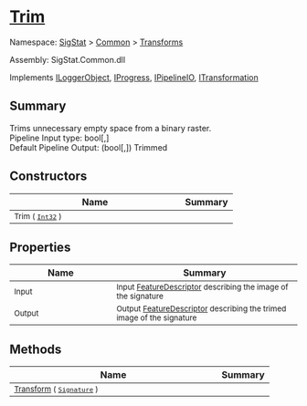 # [Trim](./Trim.md)

Namespace: [SigStat]() > [Common](./../README.md) > [Transforms](./README.md)

Assembly: SigStat.Common.dll

Implements [ILoggerObject](./../ILoggerObject.md), [IProgress](./../Helpers/IProgress.md), [IPipelineIO](./../Pipeline/IPipelineIO.md), [ITransformation](./../ITransformation.md)

## Summary
Trims unnecessary empty space from a binary raster.  <br>Pipeline Input type: bool[,]<br>Default Pipeline Output: (bool[,]) Trimmed

## Constructors

| Name | Summary | 
| --- | --- | 
| <sub>Trim ( [`Int32`](https://docs.microsoft.com/en-us/dotnet/api/System.Int32) )</sub><img width=200/>| <sub></sub>| <br>


## Properties

| Name | Summary | 
| --- | --- | 
| <sub>Input</sub><img width=200/>| <sub>Input [FeatureDescriptor](https://github.com/sigstat/sigstat/blob/develop/docs/md/SigStat/Common/FeatureDescriptor.md) describing the image of the signature</sub>| <br>
| <sub>Output</sub><img width=200/>| <sub>Output [FeatureDescriptor](https://github.com/sigstat/sigstat/blob/develop/docs/md/SigStat/Common/FeatureDescriptor.md) describing the trimed image of the signature</sub>| <br>


## Methods

| Name | Summary | 
| --- | --- | 
| <sub>[Transform](./Methods/Trim-100663724.md) ( [`Signature`](./../Signature.md) )</sub><img width=200/>| <sub></sub>| <br>


